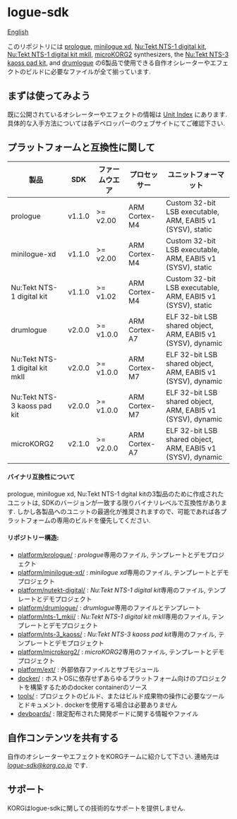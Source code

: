 # logue-sdk 

[English](./README.md)

このリポジトリには [prologue](https://www.korg.com/jp/products/synthesizers/prologue/), [minilogue xd](https://www.korg.com/jp/products/synthesizers/minilogue_xd/), [Nu:Tekt NTS-1 digital kit](https://www.korg.com/jp/products/dj/nts_1/), [Nu:Tekt NTS-1 digital kit mkII](https://www.korg.com/jp/products/synthesizers/nts_1_mk2), [microKORG2](https://www.korg.com/products/synthesizers/microkorg2) synthesizers, the [Nu:Tekt NTS-3 kaoss pad kit](https://www.korg.com/jp/products/dj/nts_3), and [drumlogue](https://www.korg.com/jp/products/drums/drumlogue/) の6製品で使用できる自作オシレーターやエフェクトのビルドに必要なファイルが全て揃っています.

## まずは使ってみよう

既に公開されているオシレーターやエフェクトの情報は [Unit Index](https://korginc.github.io/logue-sdk/ja/unit-index/) にあります.
具体的な入手方法については各デベロッパーのウェブサイトにてご確認下さい.

## プラットフォームと互換性に関して

| 製品                           | SDK    | ファームウエア | プロセッサー  | ユニットフォーマット                                        |
|--------------------------------|--------|----------------|---------------|-------------------------------------------------------------|
| prologue                       | v1.1.0 | >= v2.00       | ARM Cortex-M4 | Custom 32-bit LSB executable, ARM, EABI5 v1 (SYSV), static  |
| minilogue-xd                   | v1.1.0 | >= v2.00       | ARM Cortex-M4 | Custom 32-bit LSB executable, ARM, EABI5 v1 (SYSV), static  |
| Nu:Tekt NTS-1 digital kit      | v1.1.0 | >= v1.02       | ARM Cortex-M4 | Custom 32-bit LSB executable, ARM, EABI5 v1 (SYSV), static  |
| drumlogue                      | v2.0.0 | >= v1.0.0      | ARM Cortex-A7 | ELF 32-bit LSB shared object, ARM, EABI5 v1 (SYSV), dynamic |
| Nu:Tekt NTS-1 digital kit mkII | v2.0.0 | >= v1.0.0      | ARM Cortex-M7 | ELF 32-bit LSB shared object, ARM, EABI5 v1 (SYSV), dynamic |
| Nu:Tekt NTS-3 kaoss pad kit    | v2.0.0 | >= v1.0.0      | ARM Cortex-M7 | ELF 32-bit LSB shared object, ARM, EABI5 v1 (SYSV), dynamic |
| microKORG2                     | v2.1.0 | >= v2.0.0      | ARM Cortex-A7 | ELF 32-bit LSB shared object, ARM, EABI5 v1 (SYSV), dynamic |

#### バイナリ互換性について

prologue, minilogue xd, Nu:Tekt NTS-1 dgital kitの3製品のために作成されたユニットは, SDKのバージョンが一致する限りバイナリレベルで互換性があります. しかし各製品へのユニットの最適化が推奨されますので、可能であれば各プラットフォームの専用のビルドを優先してください.

#### リポジトリー構造:
* [platform/prologue/](platform/prologue/) : *prologue*専用のファイル, テンプレートとデモプロジェクト
* [platform/minilogue-xd/](platform/minilogue-xd/) : *minilogue xd*専用のファイル, テンプレートとデモプロジェクト
* [platform/nutekt-digital/](platform/nutekt-digital/) : *Nu:Tekt NTS-1 digital kit*専用のファイル, テンプレートとデモプロジェクト
* [platform/drumlogue/](platform/drumlogue/) : *drumlogue*専用のファイルとテンプレート
* [platform/nts-1_mkii/](platform/nts-1_mkii/) : *Nu:Tekt NTS-1 digital kit mkII*専用のファイル, テンプレートとデモプロジェクト
* [platform/nts-3_kaoss/](platform/nts-3_kaoss/) : *Nu:Tekt NTS-3 kaoss pad kit*専用のファイル, テンプレートとデモプロジェクト
* [platform/microkorg2/](platform/microkorg2/) : *microKORG2*専用のファイル, テンプレートとデモプロジェクト
* [platform/ext/](platform/ext/) : 外部依存ファイルとサブモジュール
* [docker/](docker/) : ホストOSに依存せずあらゆるプラットフォーム向けのプロジェクトを構築するためのdocker containerのソース
* [tools/](tools/) : プロジェクトのビルド、またはビルド成果物の操作に必要なツールとドキュメント. dockerを使用する場合は必要ありません
* [devboards/](devboards/) : 限定配布された開発ボードに関する情報やファイル

## 自作コンテンツを共有する

自作のオシレーターやエフェクトをKORGチームに紹介して下さい.
連絡先は *logue-sdk@korg.co.jp* です.

## サポート

KORGはlogue-sdkに関しての技術的なサポートを提供しません.


